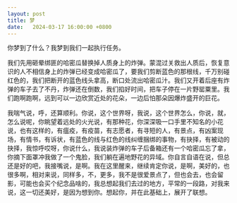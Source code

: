 ```yaml
---
layout: post
title: 梦
date:   2024-03-17 16:00:00 +0800
---
```


你梦到了什么？我梦到我们一起执行任务。

我们先用砸晕绑匪的哈密瓜替换掉人质身上的炸弹。蒙混过关救出人质后，恢复意识的人不相信身上的炸弹已经变成哈密瓜了，要我们剪断蓝色的那根线，千万别碰红色的，我们把断开的蓝色线头拿高，断口处流出哈密瓜汁。我们又开着后座有炸弹的车子去了不丹，炸弹还在倒数，我们掐好时间，把车子停在一片野罂粟里。我们跑啊跑啊，远到可以一边欣赏近处的花朵，一边后怕那朵因爆炸盛开的巨花。

我喘气说，呼，还算顺利。你说，这个世界呀，我说，这个世界怎么，你说，就，怎么说呢，你眺望着远处的火光说，有那种花，你深深吸一口手里不知名的小花说，也有这样的，有瘟疫，有疫苗，有志愿者，有寻短的人，有景点，有凶案现场，有情书，有诉状，有蓝色的线与红色的线纠缠捆绑的事物，有抉择，有被动的抉择，我惊呼哎呀，你说什么，我说装炸弹的车子后备箱还有一个哈密瓜忘了拿，你摘下面罩冲我做了一个鬼脸，我们躺在遍地野花的异域。你自言自语在说，但总还是好的吧，我接嘴说，是啊。我在这里醒来，继续肯定你说，是啊，美好的，也很多啊，相对来说，同样多，不，更多，我不是很爱景点了，但也会去，也会留影，可能也会买个纪念品啥的，我总想起我们去过的地方，平常的一段路，对我来说，这一切还美好，是因为想到你。想起你，并在此基础上，展开了联想。 